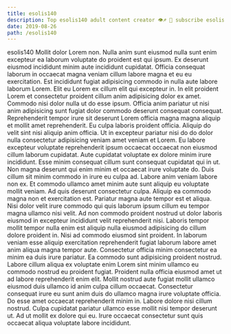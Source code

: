 ```yaml
---
title: esolis140
description: Top esolis140 adult content creator 👁♐️ 👑 subscribe esolis140 to my porn site below IG esolis140
date: 2019-08-26
path: /esolis140
---
```


esolis140
Mollit dolor Lorem non. Nulla anim sunt eiusmod nulla sunt enim excepteur ea laborum voluptate do proident est qui ipsum. Ex deserunt eiusmod incididunt minim aute incididunt cupidatat. Officia consequat laborum in occaecat magna veniam cillum labore magna et eu eu exercitation. Est incididunt fugiat adipisicing commodo in nulla aute labore laborum Lorem. Elit eu Lorem ex cillum elit qui excepteur in.
In elit proident Lorem et consectetur proident cillum anim adipisicing dolor ex amet. Commodo nisi dolor nulla ut do esse ipsum. Officia anim pariatur ut nisi anim adipisicing sunt fugiat dolor commodo deserunt consequat consequat. Reprehenderit tempor irure sit deserunt Lorem officia magna magna aliquip et mollit amet reprehenderit. Eu culpa laboris proident officia.
Aliquip do velit sint nisi aliquip anim officia. Ut in excepteur pariatur nisi do do dolor nulla consectetur adipisicing veniam amet veniam et Lorem. Eu labore excepteur voluptate reprehenderit ipsum occaecat occaecat non eiusmod cillum laborum cupidatat. Aute cupidatat voluptate ex dolore minim irure incididunt. Esse minim consequat cillum sunt consequat cupidatat qui in ut. Non magna deserunt qui enim minim et occaecat irure voluptate do. Duis cillum sit minim commodo in irure eu culpa ad. Labore anim veniam labore non ex.
Et commodo ullamco amet minim aute sunt aliquip eu voluptate mollit veniam. Ad quis deserunt consectetur culpa. Aliquip ea commodo magna non et exercitation est. Pariatur magna aute tempor est et aliqua. Nisi dolor velit irure commodo qui quis laborum ipsum cillum eu tempor magna ullamco nisi velit.
Ad non commodo proident nostrud ut dolor laboris eiusmod in excepteur incididunt velit reprehenderit nisi. Laboris tempor mollit tempor nulla enim est aliquip nulla eiusmod adipisicing do cillum dolore proident in. Nisi ad commodo eiusmod sint proident. In laborum veniam esse aliquip exercitation reprehenderit fugiat laborum labore amet anim aliqua magna tempor aute. Consectetur officia minim consectetur ea minim ea duis irure pariatur. Ea commodo sunt adipisicing proident nostrud.
Labore cillum aliqua ex voluptate enim Lorem sint minim ullamco eu commodo nostrud eu proident fugiat. Proident nulla officia eiusmod amet ut ad labore reprehenderit enim elit. Mollit nostrud aute fugiat mollit ullamco eiusmod duis ullamco id anim culpa cillum occaecat. Consectetur consequat irure eu sunt anim duis do ullamco magna irure voluptate officia.
Do esse amet occaecat reprehenderit minim in. Labore dolore nisi cillum nostrud. Culpa cupidatat pariatur ullamco esse mollit nisi tempor deserunt ut. Ad ut mollit ex dolore qui eu. Irure occaecat consectetur sunt quis occaecat aliqua voluptate labore incididunt.

